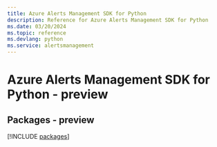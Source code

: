 ```yaml
---
title: Azure Alerts Management SDK for Python
description: Reference for Azure Alerts Management SDK for Python
ms.date: 03/20/2024
ms.topic: reference
ms.devlang: python
ms.service: alertsmanagement
---
```

# Azure Alerts Management SDK for Python - preview
## Packages - preview
[!INCLUDE [packages](alerts-management-index.md)]